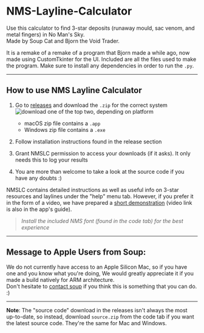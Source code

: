 # NMS-Layline-Calculator

Use this calculator to find 3-star deposits (runaway mould, sac venom, and metal fingers) in No Man's Sky.  
Made by Soup Cat and Bjorn the Void Trader.

It is a remake of a remake of a program that Bjorn made a while ago, now made using CustomTkinter for the UI. Included are all the files used to make the program. Make sure to install any dependencies in order to run the `.py`.

---

## How to use NMS Layline Calculator

1. Go to [releases](https://github.com/SoupCat-Py/NMS-Layline-Calculator/releases) and download the `.zip` for the correct system <br />
![download one of the top two, depending on platform](https://github.com/user-attachments/assets/dc6db309-5496-4514-a241-d9c272dafd04)

   - macOS zip file contains a `.app`
   - Windows zip file contains a `.exe`
2. Follow installation instructions found in the release section

3. Grant NMSLC permission to access your downloads (if it asks). It only needs this to log your results
   
4. You are more than welcome to take a look at the source code if you have any doubts :)

NMSLC contains detailed instructions as well as useful info on 3-star resources and laylines under the "help" menu tab. However, if you prefer it in the form of a video, we have prepared a [short demonstration](https://www.youtube.com/watch?v=Ec8QN39GNB8) (video link is also in the app's guide).
>*Install the included NMS font (found in the code tab) for the best experience*

---

## Message to Apple Users from Soup:

We do not currently have access to an Apple Silicon Mac, so if you have one and you know what you're doing, We would greatly appreciate it if you made a build natively for ARM architecture. <br />
Don't hesitate to [contact soup](https://mail.google.com/mail/?view=cm&fs=1&to=soupcat.py@gmail.com) if you think this is something that you can do. :)

---

**Note**: The "source code" download in the releases isn't always the most up-to-date, so instead, download `source.zip` from the code tab if you want the latest source code. They're the same for Mac and Windows.

